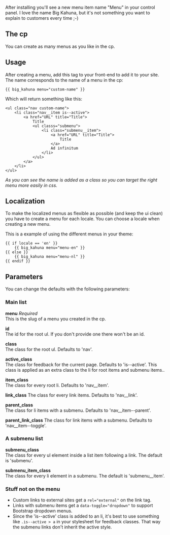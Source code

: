 After installing you'll see a new menu item name "Menu" in your control panel. I love the name Big Kahuna, but it's not something you want to explain to customers every time ;-)

## The cp
You can create as many menus as you like in the cp.

## Usage
After creating a menu, add this tag to your front-end to add it to your site. The name corresponds to the name of a menu in the cp:

    {{ big_kahuna menu="custom-name" }}

Which will return something like this:

    <ul class="nav custom-name">
        <li class="nav__item is--active">
            <a href="URL" title="Title">
                Title
                <ul classs="submenu">
                    <li class="submenu__item">
                        <a href="URL" title="Title">
                            Title
                        </a>
                        Ad infinitum
                    </li>
                </ul>
            </a>
        </li>
    </ul>

_As you can see the name is added as a class so you can target the right menu more easily in css._

## Localization
To make the localized menus as flexible as possible (and keep the ui clean) you have to create a menu for each locale. You can choose a locale when creating a new menu.

This is a example of using the different menus in your theme:

    {{ if locale == 'en' }}
        {{ big_kahuna menu="menu-en" }}
    {{ else }}
        {{ big_kahuna menu="menu-nl" }}
    {{ endif }}


## Parameters
You can change the defaults with the following parameters:

### Main list
**menu** _Required_  
This is the slug of a menu you created in the cp.

**id**  
The id for the root ul. If you don't provide one there won't be an id.

**class**  
The class for the root ul. Defaults to 'nav'.

**active\_class**  
The class for feedback for the current page. Defaults to 'is--active'. This class is applied as an extra class to the li for root items and submenu items..

**item\_class**  
The class for every root li. Defaults to 'nav__item'.

**link\_class**
The class for every link items. Defaults to 'nav__link'.

**parent\_class**  
The class for li items with a submenu. Defaults to 'nav__item--parent'.

**parent\_link\_class**
The class for link items with a submenu. Defaults to 'nav__item--toggle'.

### A submenu list
**submenu\_class**  
The class for every ul element inside a list item following a link. The default is 'submenu'.

**submenu\_item\_class**  
The class for every li element in a submenu. The default is 'submenu__item'.

### Stuff not on the menu
* Custom links to external sites get a `rel="external"` on the link tag.
* Links with submenu items get a `data-toggle="dropdown"` to support Bootstrap dropdown menus.
* Since the 'is--active' class is added to an li, it's best to use something like `.is--active > a` in your stylesheet for feedback classes. That way the submenu links don't inherit the active style.
